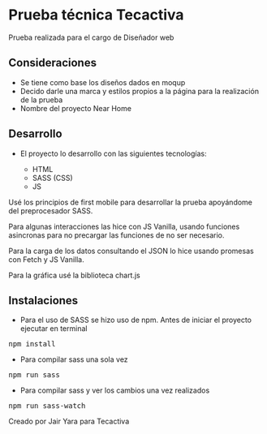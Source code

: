 # Prueba técnica Tecactiva

Prueba realizada para el cargo de Diseñador web 

## Consideraciones

- Se tiene como base los diseños dados en moqup
- Decido darle una marca y estilos propios a la página para la realización de la prueba
- Nombre del proyecto Near Home

## Desarrollo

- El proyecto lo desarrollo con las siguientes tecnologías:
  
  - HTML
  - SASS (CSS)
  - JS

Usé los principios de first mobile para desarrollar la prueba apoyándome del preprocesador SASS.

Para algunas interacciones las hice con JS Vanilla, usando funciones asincronas para no precargar las funciones de no ser necesario.

Para la carga de los datos consultando el JSON lo hice usando promesas con Fetch y JS Vanilla.

Para la gráfica usé la biblioteca chart.js

## Instalaciones

+ Para el uso de SASS se hizo uso de npm. Antes de iniciar el proyecto ejecutar en terminal

<pre>
npm install
</pre>

+ Para compilar sass una sola vez

<pre>
npm run sass
</pre>

+ Para compilar sass y ver los cambios una vez realizados

<pre>
npm run sass-watch
</pre>

Creado por Jair Yara para Tecactiva